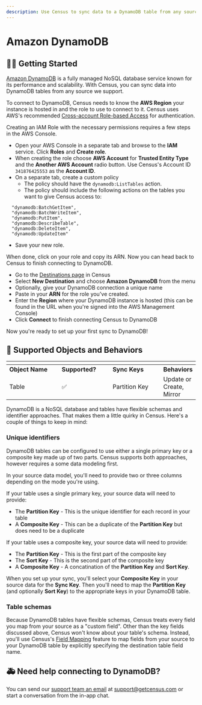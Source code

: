 ```yaml
---
description: Use Census to sync data to a DynamoDB table from any source we support.
---
```


# Amazon DynamoDB

## 🏃‍♀️ Getting Started

[Amazon DynamoDB](https://docs.aws.amazon.com/dynamodb/) is a fully managed NoSQL database service known for its performance and scalability. With Census, you can sync data into DynamoDB tables from any source we support.

To connect to DynamoDB, Census needs to know the **AWS Region** your instance is hosted in and the role to use to connect to it. Census uses AWS's recommended [Cross-account Role-based Access](https://aws.amazon.com/blogs/apn/securely-accessing-customer-aws-accounts-with-cross-account-iam-roles/) for authentication.

Creating an IAM Role with the necessary permissions requires a few steps in the AWS Console.

* Open your AWS Console in a separate tab and browse to the **IAM** service. Click **Roles** and **Create role**.
* When creating the role choose **AWS Account** for **Trusted Entity Type** and the **Another AWS Account** radio button. Use Census's Account ID `341876425553` as the **Account ID**.
* On a separate tab, create a custom policy
  * The policy should have the `dynamodb:ListTables` action.
  * The policy should include the following actions on the tables you want to give Census access to:

```
  "dynamodb:BatchGetItem",
  "dynamodb:BatchWriteItem",
  "dynamodb:PutItem",
  "dynamodb:DescribeTable",
  "dynamodb:DeleteItem",
  "dynamodb:UpdateItem"
```

* Save your new role.

When done, click on your role and copy its ARN. Now you can head back to Census to finish connecting to DynamoDB.

* Go to the [Destinations page](https://app.getcensus.com/destinations) in Census
* Select **New Destination** and choose **Amazon DynamoDB** from the menu
* Optionally, give your DynamoDB connection a unique name
* Paste in your **ARN** for the role you've created.
* Enter the **Region** where your DynamoDB instance is hosted (this can be found in the URL when you're signed into the AWS Management Console)
* Click **Connect** to finish connecting Census to DynamoDB

Now you're ready to set up your first sync to DynamoDB!

## 🔀 Supported Objects and Behaviors <a href="#supported-objects-and-behaviors" id="supported-objects-and-behaviors"></a>

<table data-header-hidden><thead><tr><th width="168.6600566572238"></th><th width="137"></th><th width="154"></th><th></th></tr></thead><tbody><tr><td><strong>Object Name</strong></td><td><strong>Supported?</strong></td><td><strong>Sync Keys</strong></td><td><strong>Behaviors</strong></td></tr><tr><td>Table</td><td>✅</td><td>Partition Key</td><td>Update or Create, Mirror</td></tr></tbody></table>

DynamoDB is a NoSQL database and tables have flexible schemas and identifier approaches. That makes them a little quirky in Census. Here's a couple of things to keep in mind:

### Unique identifiers

DynamoDB tables can be configured to use either a single primary key or a composite key made up of two parts. Census supports both approaches, however requires a some data modeling first.

In your source data model, you'll need to provide two or three columns depending on the mode you're using.

If your table uses a single primary key, your source data will need to provide:

* The **Partition Key** - This is the unique identifier for each record in your table
* A **Composite Key** - This can be a duplicate of the **Partition Key** but does need to be a duplicate

If your table uses a composite key, your source data will need to provide:

* The **Partition Key** - This is the first part of the composite key
* The **Sort Key** - This is the second part of the composite key
* A **Composite Key** - A concatination of the **Partition Key** and **Sort Key**.

When you set up your sync, you'll select your **Composite Key** in your source data for the **Sync Key**. Then you'll need to map the **Partition Key** (and optionally **Sort Key**) to the appropriate keys in your DynamoDB table.

### Table schemas

Because DynamoDB tables have flexible schemas, Census treats every field you map from your source as a "custom field". Other than the key fields discussed above, Census won't know about your table's schema. Instead, you'll use Census's [Field Mapping](../syncing-data/field-mapping/) feature to map fields from your source to your DynamoDB table by explicitly specifying the destination table field name.

## 🚑 Need help connecting to DynamoDB?

You can send our [support team an email](mailto:support@getcensus.com) at support@getcensus.com or start a conversation from the in-app chat.
